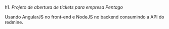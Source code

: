 h1. *Projeto de abertura de tickets para empresa Pentago*

Usando AngularJS no front-end e NodeJS no backend consumindo a API do redmine.

